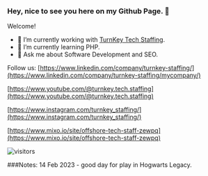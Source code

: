 ### Hey, nice to see you here on my Github Page. 👋

Welcome!

- 🔭 I’m currently working with [TurnKey Tech Staffing](https://turnkeystaffing.com/). 
- 🌱 I’m currently learning PHP.
- 💬 Ask me about Software Development and SEO.

Follow us:
[https://www.linkedin.com/company/turnkey-staffing/](https://www.linkedin.com/company/turnkey-staffing/mycompany/)

[https://www.youtube.com/@turnkey.tech.staffing](https://www.youtube.com/@turnkey.tech.staffing)

[https://www.instagram.com/turnkey_staffing/](https://www.instagram.com/turnkey_staffing/)

[https://www.mixo.io/site/offshore-tech-staff-zewpq](https://www.mixo.io/site/offshore-tech-staff-zewpq)

![visitors](https://visitor-badge.laobi.icu/badge?page_id=alexgrowtech.visitor-badge)

###Notes:
14 Feb 2023 - good day for play in Hogwarts Legacy. 
